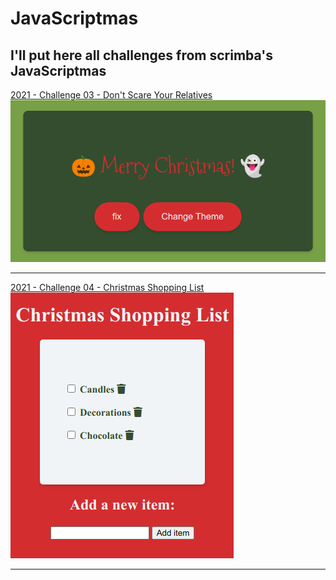 # JavaScriptmas

## I'll put here all challenges from scrimba's JavaScriptmas

<a href="https://jcesarprog.github.io/JavaScriptmas/2021/03-dont-scare-your-relatives/index.html" target="_blank" rel="noopener">
2021 - Challenge 03 - Don't Scare Your Relatives
<img src="/2021/03-dont-scare-your-relatives/screenshot.png" alt="challenge 03 - Don't Scare Your Relatives">
</a>
<hr/>
<a href="https://jcesarprog.github.io/JavaScriptmas/2021/04-shopping-checklist/index.html" target="_blank" rel="noopener">
2021 - Challenge 04 - Christmas Shopping List
</a>
<a href="https://jcesarprog.github.io/JavaScriptmas/2021/04-shopping-checklist/index.html" target="_blank" rel="noopener">
<br>
<img src="/2021/04-shopping-checklist/screenshot.png" alt="challenge 03 - Don't Scare Your Relatives">
</a>
<hr/>
